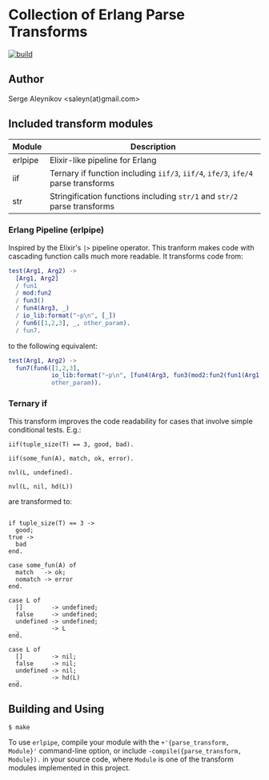 # Collection of Erlang Parse Transforms

[![build](https://github.com/saleyn/etran/actions/workflows/erlang.yml/badge.svg)](https://github.com/saleyn/etran/actions/workflows/erlang.yml)

## Author

Serge Aleynikov <saleyn(at)gmail.com>

## Included transform modules

| Module                | Description                                                                          |
| --------------------- | ------------------------------------------------------------------------------------ |
| erlpipe               | Elixir-like pipeline for Erlang                                                      |
| iif                   | Ternary if function including `iif/3`, `iif/4`, `ife/3`, `ife/4` parse transforms    |
| str                   | Stringification functions including `str/1` and `str/2` parse transforms             |

### Erlang Pipeline (erlpipe)

Inspired by the Elixir's `|>` pipeline operator.
This tranform makes code with cascading function calls much more readable.
It transforms code from:

```erlang
test(Arg1, Arg2) ->
  [Arg1, Arg2]
  / fun1
  / mod:fun2
  / fun3()
  / fun4(Arg3, _)
  / io_lib:format("~p\n", [_])
  / fun6([1,2,3], _, other_param).
  / fun7.
```

to the following equivalent:

```erlang
test(Arg1, Arg2) ->
  fun7(fun6([1,2,3],
            io_lib:format("~p\n", [fun4(Arg3, fun3(mod2:fun2(fun1(Arg1, Arg2))))]),
            other_param)).
```

### Ternary if

This transform improves the code readability for cases that involve simple conditional tests.
E.g.:

```
iif(tuple_size(T) == 3, good, bad).

iif(some_fun(A), match, ok, error).

nvl(L, undefined).

nvl(L, nil, hd(L))
```

are transformed to:

```

if tuple_size(T) == 3 ->
  good;
true ->
  bad
end.

case some_fun(A) of
  match   -> ok;
  nomatch -> error
end.

case L of
  []        -> undefined;
  false     -> undefined;
  undefined -> undefined;
  _         -> L
end.

case L of
  []        -> nil;
  false     -> nil;
  undefined -> nil;
  _         -> hd(L)
end.

```

## Building and Using

```
$ make
```

To use `erlpipe`, compile your module with the `+'{parse_transform, Module}'` command-line
option, or include `-compile({parse_transform, Module}).` in your source code, where `Module`
is one of the transform modules implemented in this project.
